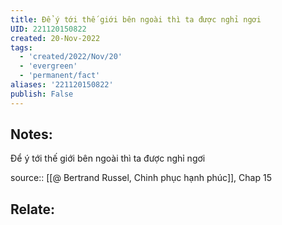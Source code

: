 ```yaml
---
title: Để ý tới thế giới bên ngoài thì ta được nghỉ ngơi
UID: 221120150822
created: 20-Nov-2022
tags:
  - 'created/2022/Nov/20'
  - 'evergreen'
  - 'permanent/fact'
aliases: '221120150822'
publish: False
---
```

## Notes:
Để ý tới thế giới bên ngoài thì ta được nghỉ ngơi

source:: [[@ Bertrand Russel, Chinh phục hạnh phúc]], Chap 15

## Relate:
